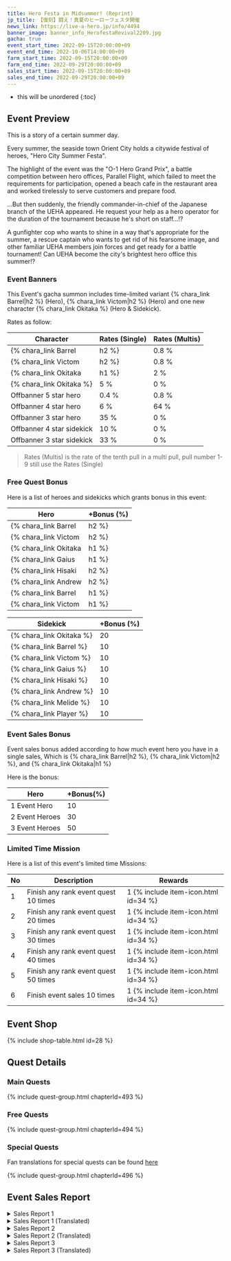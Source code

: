 ```yaml
---
title: Hero Festa in Midsummer! (Reprint)
jp_title: 【復刻】闘え！真夏のヒーローフェスタ開催
news_link: https://live-a-hero.jp/info/4494
banner_image: banner_info_HerofestaRevival2209.jpg 
gacha: true
event_start_time: 2022-09-15T20:00:00+09
event_end_time: 2022-10-06T14:00:00+09
farm_start_time: 2022-09-15T20:00:00+09
farm_end_time: 2022-09-29T20:00:00+09
sales_start_time: 2022-09-15T20:00:00+09
sales_end_time: 2022-09-29T20:00:00+09
---
```


* this will be unordered
{:toc}

## Event Preview

This is a story of a certain summer day.

Every summer, the seaside town Orient City holds a citywide festival of heroes, "Hero City Summer Festa".

The highlight of the event was the "O-1 Hero Grand Prix",
a battle competition between hero offices,
Parallel Flight, which failed to meet the requirements for participation, 
opened a beach cafe in the restaurant area and 
worked tirelessly to serve customers and prepare food.

...But then suddenly, 
the friendly commander-in-chief of the Japanese branch of the UEHA appeared.
He request your help as a hero operator for the duration of the tournament because he's short on staff...!?

A gunfighter cop who wants to shine in a way that's appropriate for the summer,
 a rescue captain who wants to get rid of his fearsome image, 
and other familiar UEHA members join forces and get ready for a battle tournament!
Can UEHA become the city's brightest hero office this summer!?

### Event Banners

This Event's gacha summon includes time-limited variant {% chara_link Barrel|h2 %} (Hero), {% chara_link Victom|h2 %} (Hero) and one new character {% chara_link Okitaka %} (Hero & Sidekick).

Rates as follow:

| Character                                                | Rates (Single) | Rates (Multis) |
|----------------------------------------------------------|----------------|----------------|
| {% chara_link Barrel|h2 %}                               | 0.8 %            | 1.6 %            |
| {% chara_link Victom|h2 %}                              | 0.8 %             | 1.6 %             |
| {% chara_link Okitaka|h1 %}                                | 2 %              | 32 %             |
| {% chara_link Okitaka %}                                   | 5 %             | 0 %             |
| Offbanner 5 star hero                                    | 0.4 %            | 0.8 %            |
| Offbanner 4 star hero                                    | 6 %              | 64 %             |
| Offbanner 3 star hero                                    | 35 %             | 0 %              |
| Offbanner 4 star sidekick                                | 10 %              | 0 %              |
| Offbanner 3 star sidekick                                | 33 %             | 0 %              |

>Rates (Multis) is the rate of the tenth pull in a multi pull, pull number 1-9 still use the Rates (Single)

### Free Quest Bonus

Here is a list of heroes and sidekicks which grants bonus in this event:

| Hero | +Bonus (%)|
|------------|--------------|
| {% chara_link Barrel|h2 %} | 40 |
| {% chara_link Victom|h2 %}  | 40 |
| {% chara_link Okitaka|h1 %}  | 30 |
| {% chara_link Gaius|h1 %} | 20 |
| {% chara_link Hisaki|h2 %} | 20 |
| {% chara_link Andrew|h2 %}  | 10 |
| {% chara_link Barrel|h1 %} | 20 | 
| {% chara_link Victom|h1 %} | 20 | 

| Sidekick | +Bonus (%) |
|-------------|---------------|
| {% chara_link Okitaka %} | 20 | 
| {% chara_link Barrel %}  | 10 | 
| {% chara_link Victom %}  | 10 | 
| {% chara_link Gaius %}  | 10 | 
| {% chara_link Hisaki %}  | 10 | 
| {% chara_link Andrew %}  | 10 | 
| {% chara_link Melide %}  | 10 | 
| {% chara_link Player %} | 10 | 

### Event Sales Bonus

Event sales bonus added according to how much event hero you have in a single sales, Which is
{% chara_link Barrel|h2 %}, {% chara_link Victom|h2 %}, and {% chara_link Okitaka|h1 %}  

Here is the bonus:

| Hero   | +Bonus(%) |
|--------|-----------|
| 1 Event Hero   |     10    |
| 2 Event Heroes |     30    |
| 3 Event Heroes |     50    |

### Limited Time Mission

Here is a list of this event's limited time Missions:

| No  | Description      | Rewards      |
|----|-----------------------------------------------------------|----------------|
| 1  | Finish any rank event quest 10 times | 1 {% include item-icon.html id=34 %}    |
| 2  | Finish any rank event quest 20 times | 1 {% include item-icon.html id=34 %}    |
| 3  | Finish any rank event quest 30 times | 1 {% include item-icon.html id=34 %}    |
| 4  | Finish any rank event quest 40 times | 1 {% include item-icon.html id=34 %}    |
| 5  | Finish any rank event quest 50 times | 1 {% include item-icon.html id=34 %}    |
| 6  | Finish event sales 10 times | 1 {% include item-icon.html id=34 %}    |

## Event Shop

{% include shop-table.html id=28 %}

## Quest Details

### Main Quests

{% include quest-group.html chapterId=493 %}

### Free Quests

{% include quest-group.html chapterId=494 %}

### Special Quests

Fan translations for special quests can be found [here](https://docs.google.com/spreadsheets/d/e/2PACX-1vSaZ-0s1X_TgKG_kf_t7lS5B0EwHxlYmR9KjzTCHYwRGGyfCPDuEJLmM57uzdjdmaBvshdzKA-0WwEp/pubhtml)

{% include quest-group.html chapterId=496 %}

## Event Sales Report

<details><summary>Sales Report 1</summary>
<p>夜店で働くことになった <code>character0</code> 。<br>多くの人で賑わう祭りの中への出店という事もあり、<br>店は初日から大盛況。<br>フロアに出ていた <code>character0</code> は、<br>あまりのタスクの多さに、<br>頭が回らなくなってきた。<br><br>そんな <code>character0</code> に声をかける１人の客。<br>忙しい中とはいえ、客に失礼な態度はとれないと<br> <code>character0</code> はとびきりの笑顔をつくり、応対した。<br><br>そんな <code>character0</code> の笑顔に射止められたのか、<br>客は一緒に写真を撮ろうという。<br>撮った写真はSNSで拡散され、<br>たちまち話題になってしまった。<br><br>結果、 <code>character0</code> の働く店は、<br> <code>character0</code> 目当ての客が押し寄せ、<br>更に大混雑。 <code>character0</code> を指名する<br>客まで現れ始め、店の前には行列が……。<br><br>翌日以降、 <code>character0</code> がキッチン担当に<br>回されたのは、言うまでもない。
</p>
</details>

<details><summary>Sales Report 1 (Translated)</summary>
<p> <code>character0</code> was working at a night stall.<br>The store was a great success from the first day, as it was set up in the middle of a festival crowded with people.<br> <code>character0</code> , who was out on the floor, began to feel overwhelmed by the sheer number of tasks.<br><br>Amidst it all, <code>character0</code> was called by a customer.<br>Even though they were busy, they couldn't be rude to a customer, so they put on a big smile and responded.<br><br>The smile on <code>character0</code> 's face seems to have caught the attention of the customer, and they wanted to take a picture with them.<br>The photos were spread all over social media and quickly became the a hot topic.<br><br>As a result, a lot of customers came to the stall, with <code>character0</code> as the objective, resulting in more crowd.<br>There was a line of customers in front of the stall, calling for <code>character0</code> ...<br><br>Needless to say, <code>character0</code> was put in charge of the kitchen the next day.
</p>
</details>

<details><summary>Sales Report 2</summary>
<p>O-1ヒーローグランプリの<br>エキシビジョンマッチで<br>組むことになった <code>character0</code> と <code>character1</code> 。<br><br>絶対負けないと謎の意気込みを見せる <code>character0</code> と、<br>逆にモチベーションが上がらない <code>character1</code> 。<br>対立しないわけが無く、ステージに<br>登る前から少々揉めてしまう。<br><br>最悪の状況から始まったバトルだったが、<br> <code>character0</code> が空回りしそうになるところを<br> <code>character1</code> が丁寧にカバーしていく。<br>いざ蓋を開けてみれば、存外息が合う２人。<br><br>無事バトルに勝利し喜ぶ <code>character0</code> 。<br>興奮が高じて、思わず <code>character1</code> に抱きついた。<br> <code>character1</code> はまんざらでもない気持ちで、<br>それを受け入れる。<br><br>その瞬間を収めた写真が拡散され、<br>２人は大会期間中<br>妙に温かい視線で<br>見られ続けたという。
</p>
</details>

<details><summary>Sales Report 2 (Translated)</summary>
<p> <code>character0</code> and <code>character1</code> were paired up for the 0-1 Hero Grand Prix's Exhibition match.<br><br> <code>character0</code> with mysterious enthusiasm was determined to not lose, opposite of that <code>character1</code> don't have any motivation.<br>There was no way to avoid conflict, before entering the stage they had a dispute.<br><br>Even though the battle started with the worst condition, when <code>character0</code> was going all out <code>character1</code> still courteously cover for them.<br>Contrary to expectation, when the time came, the two of them were in tune with each other.<br><br> <code>character0</code> was happy to have won the battle.<br>In the peak of excitement, they spontaneously hugged <code>character1</code> .<br> <code>character1</code> accepted it, feeling not really dissatisfied with it.<br><br>A photo of the moment went viral, the two received oddly warm glances throughout the competition.
</p>
</details>

<details><summary>Sales Report 3</summary>
<p>偶然オフが重なり、<br>祭りに遊びに行くことになった４人。<br><br> <code>character0</code> は自分から誘ったこともあり、<br>やけにワクワクしながら先導する。<br> <code>character1</code> はお腹が空いているのか、<br>やたらに食べ物の屋台を見つけては、<br> <code>character2</code> にねだり、断られている。<br> <code>character3</code> は人混みにもまれて若干疲れている様子。<br>楽しみ具合も、見ている場所も<br>バラバラの４人。<br><br>祭りの最後、花火が打ちあがる時間。<br> <code>character0</code> はとっておきの場所にシートを引き、<br>その上に <code>character1</code> が買ってきた食事を広げる。<br> <code>character2</code> は全員分のドリンクを持ってきて、<br>バテている <code>character3</code> にも手渡す。<br><br>綺麗な花火を見て、何だかんだで<br>気持ちが１つになる４人。<br>またこのメンバーで遊びに来ようと話し、<br>笑いあったのだった。
</p>
</details>

<details><summary>Sales Report 3 (Translated)</summary>
<p> By coincidence, 4 people have day off at the same day, they came to the festival to have fun.<br><br> <code>character0</code> being the one who invited the others, excitedly led the way.<br>Looks like <code>character1</code> was hungry, when they found a food stall, they began to beg <code>character2</code> ,which was rejected.<br> <code>character3</code> seems a little tired from the crowd.<br>The four of them separate to the place they wanted to see and enjoy.<br><br>At the end of the festival, the time for fireworks.<br> <code>character0</code> had reserved a seat in a special place, <code>character1</code> put the food they bought there.<br> <code>character2</code> brought drinks for all members, they handed one to the exhausted <code>character3</code> .<br><br>Somehow the four of them has the same feeling of wanting to watch the beautiful fireworks.<br>They talked about how they would like to go out and have fun again with this group someday.
</p>
</details>
